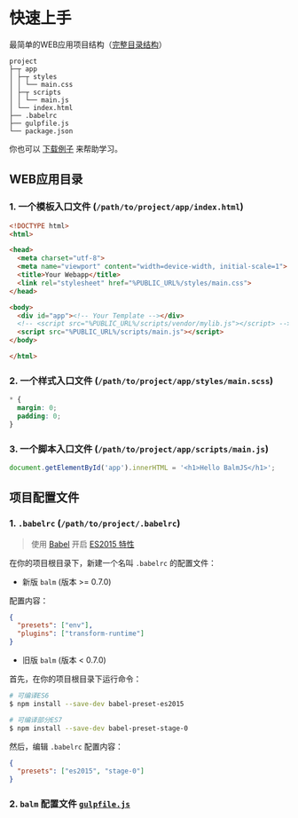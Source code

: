 # 快速上手

最简单的WEB应用项目结构（[完整目录结构](structure.md)）

```
project
├─┬ app
│ ├─┬ styles
│ │ └── main.css
│ ├─┬ scripts
│ │ └── main.js
│ └── index.html
├── .babelrc
├── gulpfile.js
└── package.json
```

你也可以 [下载例子](http://balmjs.com/balm-example.zip) 来帮助学习。

## WEB应用目录

### 1. 一个模板入口文件 (`/path/to/project/app/index.html`)

```html
<!DOCTYPE html>
<html>

<head>
  <meta charset="utf-8">
  <meta name="viewport" content="width=device-width, initial-scale=1">
  <title>Your Webapp</title>
  <link rel="stylesheet" href="%PUBLIC_URL%/styles/main.css">
</head>

<body>
  <div id="app"><!-- Your Template --></div>
  <!-- <script src="%PUBLIC_URL%/scripts/vendor/mylib.js"></script> -->
  <script src="%PUBLIC_URL%/scripts/main.js"></script>
</body>

</html>
```

### 2. 一个样式入口文件 (`/path/to/project/app/styles/main.scss`)

```css
* {
  margin: 0;
  padding: 0;
}
```

### 3. 一个脚本入口文件 (`/path/to/project/app/scripts/main.js`)

```js
document.getElementById('app').innerHTML = '<h1>Hello BalmJS</h1>';
```

## 项目配置文件

### 1. `.babelrc` (`/path/to/project/.babelrc`)

> 使用 [Babel](https://babeljs.io/) 开启 [ES2015 特性](https://babeljs.io/learn-es2015/)

在你的项目根目录下，新建一个名叫 `.babelrc` 的配置文件：

- 新版 `balm` (版本 >= 0.7.0)

配置内容：

```json
{
  "presets": ["env"],
  "plugins": ["transform-runtime"]
}
```

- 旧版 `balm` (版本 < 0.7.0)

首先，在你的项目根目录下运行命令：

```sh
# 可编译ES6
$ npm install --save-dev babel-preset-es2015

# 可编译部分ES7
$ npm install --save-dev babel-preset-stage-0
```

然后，编辑 `.babelrc` 配置内容：

```json
{
  "presets": ["es2015", "stage-0"]
}
```

### 2. `balm` 配置文件 [`gulpfile.js`](../configuration/example.html)
